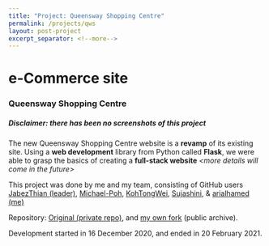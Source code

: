 ```yaml
---
title: "Project: Queensway Shopping Centre"
permalink: /projects/qws
layout: post-project
excerpt_separator: <!--more-->
---
```


<h1 class="text-center">e-Commerce site</h1>
<h3 class="text-center">Queensway Shopping Centre</h3>

##### **Disclaimer**: there has been no screenshots of this project

The new Queensway Shopping Centre website is a **revamp** of its existing site. Using a **web development** library from Python called **Flask**, we were able to grasp the basics of creating a **full-stack website** <!--more-->_&lt;more details will come in the future&gt;_


This project was done by me and my team, consisting of GitHub users <a href="https://github.com/JabezThian">JabezThian (leader)</a>, <a href="https://github.com/Michael-Poh">Michael-Poh</a>, <a href="https://github.com/KohTongWei">KohTongWei</a>, <a href="https://github.com/Sujashini">Sujashini</a>, & <a href="https://github.com/arialhamed">arialhamed (me)</a>


Repository: <a href="https://github.com/JabezThian/App-Development">Original (private repo)</a>, and <a href="https://github.com/arialhamed/IT1966-appdevelopmentproj">my own fork</a> (public archive). 

Development started in <timestamp>16 December 2020</timestamp>, and ended in <timestamp>20 February 2021</timestamp>.